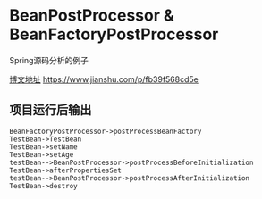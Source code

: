 # BeanPostProcessor & BeanFactoryPostProcessor

Spring源码分析的例子

[博文地址](https://www.jianshu.com/p/fb39f568cd5e)
<https://www.jianshu.com/p/fb39f568cd5e>

## 项目运行后输出

```shell
BeanFactoryPostProcessor->postProcessBeanFactory
TestBean->TestBean
TestBean->setName
TestBean->setAge
testBean-->BeanPostProcessor->postProcessBeforeInitialization
TestBean->afterPropertiesSet
testBean-->BeanPostProcessor->postProcessAfterInitialization
TestBean->destroy
```
